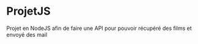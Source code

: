 # ProjetJS
Projet en NodeJS afin de faire une API pour pouvoir récupéré des films et envoyé des mail
